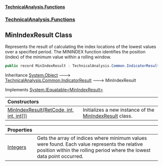 #### [TechnicalAnalysis\.Functions](Atypical.TechnicalAnalysis.Functions.md 'Atypical\.TechnicalAnalysis\.Functions')
### [TechnicalAnalysis\.Functions](Atypical.TechnicalAnalysis.Functions.md#TechnicalAnalysis.Functions 'TechnicalAnalysis\.Functions')

## MinIndexResult Class

Represents the result of calculating the index locations of the lowest values over a specified period\.
The MININDEX function identifies the position \(index\) of the minimum value within a rolling window\.

```csharp
public record MinIndexResult : TechnicalAnalysis.Common.IndicatorResult, System.IEquatable<TechnicalAnalysis.Functions.MinIndexResult>
```

Inheritance [System\.Object](https://docs.microsoft.com/en-us/dotnet/api/System.Object 'System\.Object') &#129106; [TechnicalAnalysis\.Common\.IndicatorResult](https://docs.microsoft.com/en-us/dotnet/api/TechnicalAnalysis.Common.IndicatorResult 'TechnicalAnalysis\.Common\.IndicatorResult') &#129106; MinIndexResult

Implements [System\.IEquatable&lt;](https://docs.microsoft.com/en-us/dotnet/api/System.IEquatable-1 'System\.IEquatable\`1')[MinIndexResult](MinIndexResult.md 'TechnicalAnalysis\.Functions\.MinIndexResult')[&gt;](https://docs.microsoft.com/en-us/dotnet/api/System.IEquatable-1 'System\.IEquatable\`1')

| Constructors | |
| :--- | :--- |
| [MinIndexResult\(RetCode, int, int, int\[\]\)](MinIndexResult.MinIndexResult(RetCode,int,int,int[]).md 'TechnicalAnalysis\.Functions\.MinIndexResult\.MinIndexResult\(TechnicalAnalysis\.Common\.RetCode, int, int, int\[\]\)') | Initializes a new instance of the [MinIndexResult](MinIndexResult.md 'TechnicalAnalysis\.Functions\.MinIndexResult') class\. |

| Properties | |
| :--- | :--- |
| [Integers](MinIndexResult.Integers.md 'TechnicalAnalysis\.Functions\.MinIndexResult\.Integers') | Gets the array of indices where minimum values were found\. Each value represents the relative position within the rolling period where the lowest data point occurred\. |

